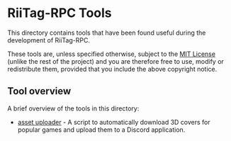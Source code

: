 # RiiTag-RPC Tools
This directory contains tools that have been found useful during the development of RiiTag-RPC.

These tools are, unless specified otherwise, subject to the [MIT License](LICENSE) (unlike the rest of the project) and
you are therefore free to use, modify or redistribute them, provided that you include the above copyright notice.

## Tool overview
A brief overview of the tools in this directory:

* [asset uploader](asset_uploader/README.md) - A script to automatically download 3D covers
  for popular games and upload them to a Discord application.

